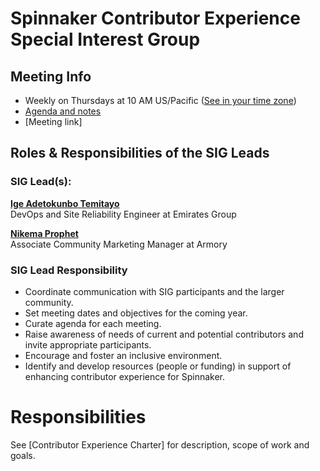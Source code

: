 # Spinnaker Contributor Experience Special Interest Group

## Meeting Info
* Weekly on Thursdays at 10 AM US/Pacific ([See in your time zone](https://www.thetimezoneconverter.com/?t=10am&tz=San%20Francisco))
* [Agenda and notes](https://hackmd.io/@spinnaker-cx/ry03Vk6LP)
* [Meeting link]

## Roles & Responsibilities of the SIG Leads

### SIG Lead(s):

**[Ige Adetokunbo Temitayo](https://github.com/ExitoLabs)**  
DevOps and Site Reliability Engineer at Emirates Group

**[Nikema Prophet](https://github.com/prophen)**  
Associate Community Marketing Manager at Armory

### SIG Lead Responsibility

* Coordinate communication with SIG participants and the larger community.
* Set meeting dates and objectives for the coming year.
* Curate agenda for each meeting.
* Raise awareness of needs of current and potential contributors and invite appropriate participants.
* Encourage and foster an inclusive environment.
* Identify and develop resources (people or funding) in support of enhancing contributor experience for Spinnaker.

# Responsibilities

See [Contributor Experience Charter] for description, scope of work and goals.
